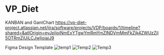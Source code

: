 # VP_Diet
KANBAN and GantChart
https://vp-diet-project.atlassian.net/jira/software/projects/VDP/boards/1/timeline?shared=&atlOrigin=eyJpIjoiNmExYTgwYmRmYmZlNDVmMmFkZjk4ZWUzZjI5OTRmZjUiLCJwIjoiaiJ9

Figma Design Template
![temp1](https://github.com/esmanurarslan/VP_Diet/assets/96125581/0d0cfd27-a920-4a3b-8c3e-941b8528e763)
![Temp2](https://github.com/esmanurarslan/VP_Diet/assets/96125581/79494733-74ef-49d0-81c3-8a0cc1c54d93)
![Temp3](https://github.com/esmanurarslan/VP_Diet/assets/96125581/9e7a7b73-3bfd-4660-8ca3-fbacd3df88ee)
